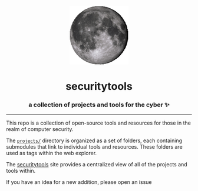 <p align="center">
  <a href="http://endless.horse">
    <img src=moon.gif alt="spinning-moon" />
  </a>
</p>

<h1 align="center">
  securitytools
</h1>

<h3 align="center">
  a collection of projects and tools for the cyber ✨
</h3>

---

This repo is a collection of open-source tools and resources for those in the realm of computer security.

The [`projects/`](../projects) directory is organized as a set of folders, each containing submodules that link to individual tools and resources. These folders are used as tags within the web explorer.

The [securitytools](https://adminlove520.github.io/securitytools) site provides a centralized view of all of the projects and tools within.

If you have an idea for a new addition, please open an issue
